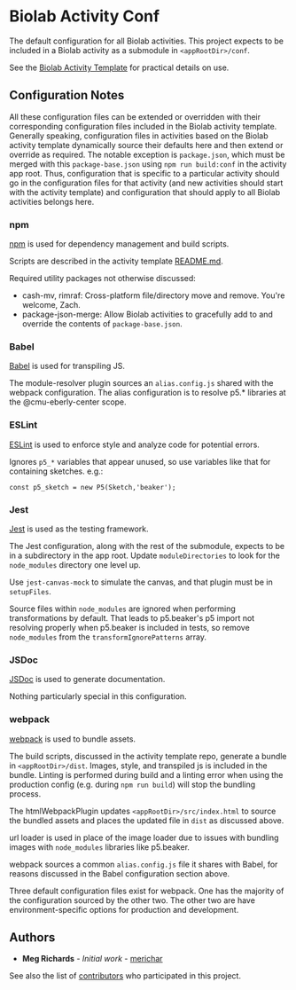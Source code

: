 # Biolab Activity Conf
The default configuration for all Biolab activities. This project expects to be included in a Biolab activity as a submodule in `<appRootDir>/conf`.

See the [Biolab Activity Template](https://github.com/CMUEberlyCenter/biolab-activity-template)
for practical details on use.

## Configuration Notes

All these configuration files can be extended or overridden with their corresponding configuration files included in the Biolab activity template. Generally speaking, configuration files in activities based on the Biolab activity template dynamically source their defaults here and then extend or override as required. The notable exception is `package.json`, which must be merged with this `package-base.json` using `npm run build:conf` in the activity app root. Thus, configuration that is specific to a particular activity should go in the configuration files for that activity (and new activities should start with the activity template) and configuration that should apply to all Biolab activities belongs here.

### npm

[npm](https://github.com/npm/cli) is used for dependency management and build scripts.

Scripts are described in the activity template [README.md](https://github.com/CMUEberlyCenter/biolab-activity-template/blob/master/README.md). 

Required utility packages not otherwise discussed:

* cash-mv, rimraf: Cross-platform file/directory move and remove. You're welcome, Zach.
* package-json-merge: Allow Biolab activities to gracefully add to and override the contents of `package-base.json`.

###  Babel
[Babel](https://github.com/babel/babel) is used for transpiling JS.

The module-resolver plugin sources an `alias.config.js` shared with the webpack configuration. The alias configuration is to resolve p5.* libraries at the @cmu-eberly-center scope.

### ESLint
[ESLint](https://github.com/eslint/eslint) is used to enforce style and analyze code for potential errors.

Ignores `p5_*` variables that appear unused, so use variables like that for containing sketches. e.g.:

```
const p5_sketch = new P5(Sketch,'beaker');
```

### Jest

[Jest](https://github.com/facebook/jest) is used as the testing framework.

The Jest configuration, along with the rest of the submodule, expects to be in a subdirectory in the app root. Update `moduleDirectories` to look for the `node_modules` directory one level up.

Use `jest-canvas-mock` to simulate the canvas, and that plugin must be in `setupFiles`.

Source files within `node_modules` are ignored when performing transformations by default. That leads to p5.beaker's p5 import not resolving properly when p5.beaker is included in tests, so remove `node_modules` from the `transformIgnorePatterns` array.

### JSDoc

[JSDoc](https://github.com/jsdoc3/jsdoc) is used to generate documentation.

Nothing particularly special in this configuration.

### webpack

[webpack](https://github.com/webpack/webpack) is used to bundle assets.

The build scripts, discussed in the activity template repo, generate a bundle in `<appRootDir>/dist`. Images, style, and transpiled js is included in the bundle. Linting is performed during build and a linting error when using the production config (e.g. during `npm run build`) will stop the bundling process.

The htmlWebpackPlugin updates `<appRootDir>/src/index.html` to source the bundled assets and places the updated file in `dist` as discussed above.

url loader is used in place of the image loader due to issues with bundling images with `node_modules` libraries like p5.beaker.

webpack sources a common `alias.config.js` file it shares with Babel, for reasons discussed in the Babel configuration section above.

Three default configuration files exist for webpack. One has the majority of the configuration sourced by the other two. The other two are have environment-specific options for production and development.

## Authors

* **Meg Richards** - *Initial work* - [merichar](https://github.com/merichar)

See also the list of [contributors](https://github.com/CMUEberlyCenter/biolab-config/contributors) who participated in this project.
